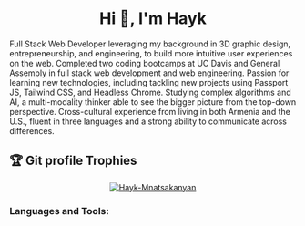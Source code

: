 <h1 align="center">Hi 👋, I'm Hayk</h1>
<p >Full Stack Web Developer leveraging my background in 3D graphic design, entrepreneurship, and engineering, to build more intuitive user experiences on the web. Completed two coding bootcamps at UC Davis and General Assembly in full stack web development and web engineering. Passion for learning new technologies, including tackling new projects using Passport JS, Tailwind CSS, and Headless Chrome. Studying complex algorithms and AI, a multi-modality thinker able to see the bigger picture from the top-down perspective. Cross-cultural experience from living in both Armenia and the U.S., fluent in three languages and a strong ability to communicate across differences.
</p>

## :trophy: Git profile Trophies

<p align="center"> <a href="https://github.com/ryo-ma/github-profile-trophy"><img src="https://github-profile-trophy.vercel.app/?username=Zoneam&layout=compact&theme=algolia" alt="Hayk-Mnatsakanyan" /></a> </p>
	
<h3 align="left">Languages and Tools:</h3>
